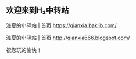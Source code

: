 ## 欢迎来到H₂中转站

浅夏的小驿站 | 首页  https://qianxia.baklib.com/

浅夏的小驿站 | 首页  http://qianxia666.blogspot.com/

祝您玩的愉快！
